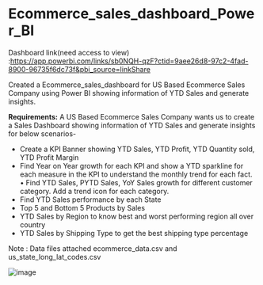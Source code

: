 # Ecommerce_sales_dashboard_Power_BI
Dashboard link(need access to view) :https://app.powerbi.com/links/sb0NQH-qzF?ctid=9aee26d8-97c2-4fad-8900-96735f6dc73f&pbi_source=linkShare

Created a Ecommerce_sales_dashboard for US Based Ecommerce Sales Company using Power BI showing information of YTD Sales and generate insights.

**Requirements:**
A US Based Ecommerce Sales Company wants us to create a Sales Dashboard showing
information of YTD Sales and generate insights for below scenarios-

* Create a KPI Banner showing YTD Sales, YTD Profit, YTD Quantity sold, YTD Profit Margin
* Find Year on Year growth for each KPI and show a YTD sparkline for each measure in the
KPI to understand the monthly trend for each fact. • Find YTD Sales, PYTD Sales, YoY Sales growth for different customer category. Add a trend
icon for each category.
* Find YTD Sales performance by each State
* Top 5 and Bottom 5 Products by Sales
* YTD Sales by Region to know best and worst performing region all over country
* YTD Sales by Shipping Type to get the best shipping type percentage

Note : Data files attached ecommerce_data.csv and us_state_long_lat_codes.csv

![image](https://github.com/umatuteja/Ecommerce_sales_dashboard_Power_BI/assets/146737480/4ca2fcb5-5818-42e5-a085-b8dae7cf2f51)
